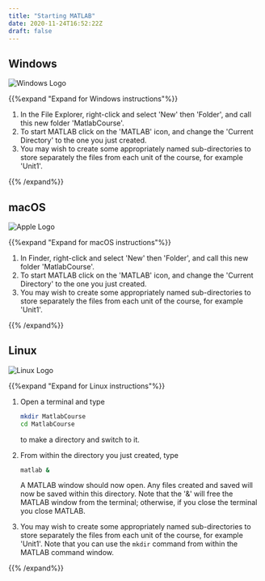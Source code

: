 ```yaml
---
title: "Starting MATLAB"
date: 2020-11-24T16:52:22Z
draft: false
---
```


## Windows
![Windows Logo](/ScientificComputingInMatlab/logos/windows.svg?classes=os-logos)

{{%expand "Expand for Windows instructions"%}}

1. In the File Explorer, right-click and select 'New' then 'Folder', and call this new folder 'MatlabCourse'.
1. To start MATLAB click on the 'MATLAB' icon, and change the 'Current Directory' to the one you just created.
1. You may wish to create some appropriately named sub-directories to store separately the files from each unit of the course, for example 'Unit1'.

{{% /expand%}}


## macOS
![Apple Logo](/ScientificComputingInMatlab/logos/apple.svg?classes=os-logos)


{{%expand "Expand for macOS instructions"%}}

1. In Finder, right-click and select 'New' then 'Folder', and call this new folder 'MatlabCourse'.
1. To start MATLAB click on the 'MATLAB' icon, and change the 'Current Directory' to the one you just created.
1. You may wish to create some appropriately named sub-directories to store separately the files from each unit of the course, for example 'Unit1'.

{{% /expand%}}


## Linux
![Linux Logo](/ScientificComputingInMatlab/logos/linux.svg?classes=os-logos)

{{%expand "Expand for Linux instructions"%}}

1. Open a terminal and type

    ```bash
    mkdir MatlabCourse
    cd MatlabCourse
    ```

    to make a directory and switch to it.

1. From within the directory you just created, type

    ```bash
    matlab &
    ```

    A MATLAB window should now open.
    Any files created and saved will now be saved within this directory.
    Note that the '&' will free the MATLAB window from the terminal; otherwise, if you close the terminal you close MATLAB.

1. You may wish to create some appropriately named sub-directories to store separately the files from each unit of the course, for example 'Unit1'.
   Note that you can use the `mkdir` command from within the MATLAB command window.

{{% /expand%}}
